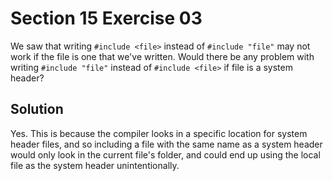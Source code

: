 # Section 15 Exercise 03

We saw that writing `#include <file>` instead of `#include "file"` may not work if the file is one that we've written. Would there be any problem with writing `#include "file"` instead of `#include <file>` if file is a system header?


## Solution

Yes. This is because the compiler looks in a specific location for system header files, and so including a file with the same name as a system header would only look in the current file's folder, and could end up using the local file as the system header unintentionally.

